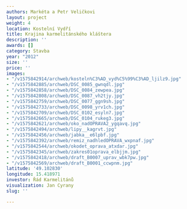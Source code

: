 ```yaml
---
authors: Markéta a Petr Veličkovi
layout: project
weight: 4
location: Kostelní Vydří
title: Krajina karmelitánského kláštera
description: ''
awards: []
category: Stavba
year: "2012"
size: ''
price: ''
images:
- "/v1575842914/archweb/kosteln%C3%AD_vyd%C5%99%C3%AD_ljilz9.jpg"
- "/v1575842885/archweb/DSC_0085_gwnqdl.jpg"
- "/v1575842858/archweb/DSC_0084_zewpea.jpg"
- "/v1575842808/archweb/DSC_0087_vh2tjy.jpg"
- "/v1575842759/archweb/DSC_0077_ggn9sh.jpg"
- "/v1575842733/archweb/DSC_0098_yrv1ch.jpg"
- "/v1575842709/archweb/DSC_0102_esyln7.jpg"
- "/v1575842665/archweb/DSC_0104_rukeg3.jpg"
- "/v1575842621/archweb/oko_nadOPRAVA2_ygqavq.jpg"
- "/v1575842494/archweb/lipy__kagrvt.jpg"
- "/v1575842456/archweb/jabka__e6lpbf.jpg"
- "/v1575842392/archweb/remiz_nadhledOPRAVA_wxpnaf.jpg"
- "/v1575842544/archweb/okodet_oprava_atxdar.jpg"
- "/v1575842345/archweb/zakres01oprava_elbjjm.jpg"
- "/v1575842418/archweb/draft_B0007_uprav_wbk7pw.jpg"
- "/v1575842569/archweb/draft_B0001_ccwpnm.jpg"
latitude: '49.102830'
longitude: 15.418971
investor: Řád Karmelitánů
visualization: Jan Cyrany
slug: ''

---
```

